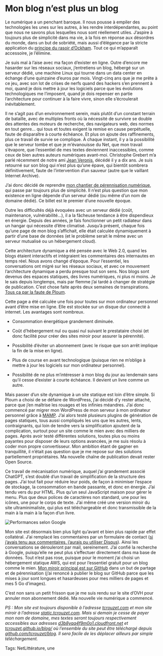 # Mon blog n’est plus un blog

Le numérique a un penchant baroque. Il nous pousse à empiler des technologies les unes sur les autres, à les rendre interdépendantes, au point que nous ne savons plus lesquelles nous sont réellement utiles. J’aspire à toujours plus de simplicité dans ma vie, à la fois en réponse aux désordres du monde, dans un but de sobriété, mais aussi d’élégance par la stricte application du [principe du rasoir d’Ockham](https://fr.wikipedia.org/wiki/Rasoir_d%27Ockham). Tout ce qui m’apparaît accessoire, je l’élimine.

Je suis mal à l’aise avec ma façon d’exister en ligne. Outre d’encore me hasarder sur les réseaux sociaux, j’entretiens un blog, hébergé sur un serveur dédié, une machine Linux qui tourne dans un data center en échange d’une quinzaine d’euros par mois. Vingt-cinq ans que je me prête à ce jeu, avec son lot de crises de nerfs quand des hackers s’en prennent à moi, quand je dois mettre à jour les logiciels parce que les évolutions technologiques me l’imposent, quand je dois repenser en partie l’architecture pour continuer à la faire vivre, sinon elle s’écroulerait inévitablement.

Il ne s’agit pas d’un environnement serein, mais plutôt d’un constant terrain de bataille, avec de multiples fronts où la nécessité de survivre se double des attentes des moteurs de recherche, des navigateurs web, des normes en tout genre… qui tous et toutes exigent la remise en cause perpétuelle, faute de disparaître à courte échéance. Et plus on ajoute des raffinements, plus ce travail de survie se complique. À chaque instant, il y a la possibilité que le serveur tombe et que je m’évanouisse du Net, que mon travail s’évapore, que l’essentiel de mes textes deviennent inaccessibles, comme ceux de bien autres auteurs numériques avant-moi. Christophe Grebert m’a parlé récemment de notre ami [Jean Veronis](https://fr.wikipedia.org/wiki/Jean_V%C3%A9ronis), décédé il y a dix ans. Je suis retourné sur son blog qui n’est plus qu’une épave, qui bientôt sombrera définitivement, faute de l’intervention d’un sauveur (autre que le vaillant Internet Archive).

J’ai donc décidé de reprendre [mon chantier de pérennisation numérique](https://tcrouzet.com/2021/10/01/comment-perenniser-la-litterature-numerique/), qui passe par toujours plus de simplicité. Il n’est plus question que mon existence en ligne dépende d’un serveur dédié (ou même d’un nom de domaine dédié). Ce billet est le premier d’une nouvelle époque.

Outre les difficultés déjà évoquées avec un serveur dédié (coût, maintenance, vulnérabilité…), il a la fâcheuse tendance à être dispendieux en énergie. Depuis des années, je fais fonctionner un petit radiateur dans un hangar qui nécessite d’être climatisé. Jusqu’à présent, chaque fois qu’une page de mon blog s’affichait, elle était calculée dynamiquement à partir d’une base de données (et le problème serait le même avec un serveur mutualisé ou un hébergement cloud).

Cette architecture dynamique a été pensée avec le Web 2.0, quand les blogs étaient interactifs et intégraient les commentaires des internautes en temps réel. Nous avons changé d’époque. Pour l’essentiel, les conversations ont migré sur les réseaux sociaux, et avec ce mouvement l’architecture dynamique a perdu presque tout son sens. Nos blogs sont devenus des espaces statiques, des livres numériques, ni plus ni moins. Je le sais depuis longtemps, mais par flemme j’ai tardé à changer de stratégie de publication. C’est chose faite après deux semaines de transpirations. [Tous ça par la faute de Ploum](https://ploum.net/2022-12-04-fin-du-blog-et-derniere-version.html).

Cette page a été calculée une fois pour toutes sur mon ordinateur personnel avant d’être mise en ligne. Elle est stockée sur un disque dur connecté à internet. Les avantages sont nombreux.

- Consommation énergétique grandement diminuée.

- Coût d’hébergement nul ou quasi nul suivant le prestataire choisi (et donc facilité pour créer des sites miroir pour assurer la pérennité).

- Possibilité d’éviter un abonnement (avec le risque que son arrêt implique la fin de la mise en ligne).

- Plus de course en avant technologique (puisque rien ne m’oblige à mettre à jour les logiciels sur mon ordinateur personnel).

- Possibilité de ne plus m’intéresser à mon blog du jour au lendemain sans qu’il cesse d’exister à courte échéance. Il devient un livre comme un autre.

Mais passer d’un site dynamique à un site statique est loin d’être simple. Si Ploum a choisi de se défaire de WordPress, j’ai décidé d’y rester attaché, parce que j’en maîtrise les rouages et les infinies méandres. J’ai donc commencé par migrer mon WordPress de mon serveur à mon ordinateur personnel grâce à [MAMP](https://www.mamp.info/en/mac/). J’ai alors testé plusieurs plugins de génération de pages statiques, tous aussi compliqués les uns que les autres, lents, contraignants, qui loin de tendre vers la simplification ajoutent de la complication, surtout pour un site comme le mien avec des milliers de pages. Après avoir testé différentes solutions, toutes plus ou moins payantes pour disposer de leurs options avancées, je me suis résolu à coder mon propre convertisseur. Mon ambition étant de gagner en tranquillité, il n’était pas question que je me repose sur des solutions partiellement propriétaires. Ma nouvelle chaîne de publication devait rester Open Source.

Ce travail de mécanisation numérique, auquel j’ai grandement associé ChatGPT, s’est doublé d’un travail de simplification de la structure des pages. J’ai tout fait pour réduire leur poids, de façon à minimiser l’espace de stockage, la consommation en bande passante, et donc en énergie. J’ai tendu vers du pur HTML. Plus qu’un seul JavaScript maison pour gérer le menu. Plus que deux polices de caractères non standard, une pour les icônes, une pour le corps de texte. J’ai même créé une version miroir du site ultraminimaliste, qui plus est téléchargeable et donc transmissible de la main à la main à la façon d’un livre.

![Performances selon Google](https://tcrouzet.com/images_tc/2023/01/gouglespeed-1024x820.png)

Mon site est désormais bien plus light qu’avant et bien plus rapide par effet collatéral. J’ai remplacé les commentaires par un formulaire de contact ([si j’avais tenu aux commentaires, j’aurais pu utiliser Disqus](https://disqus.com/)). Ainsi les conversations se dérouleront par mail, sereinement. J’ai confié la recherche à Google, puisqu’elle ne peut plus s’effectuer directement dans ma base de données. Tout n’est pas rose, puisque pour le moment j’ai choisi un hébergement statique AWS, qui est pour l’essentiel gratuit pour un blog comme le mien. [Mon miroir principal est sur GitHub](https://static.tcrouzet.com/) dans un but de partage et de pérennisation (j’ai renoncé à publier le blog sur GitHub parce que les mises à jour sont longues et hasardeuses pour mes milliers de pages et mes 5 Go d’images).

C’est non sans un petit frisson que je me suis rendu sur le site d’OVH pour annuler mon abonnement dédié. Ma nouvelle vie numérique a commencé.

*PS : Mon site est toujours disponible à l’adresse [tcrouzet.com](https://tcrouzet.com/) et mon site miroir à l’adresse [static.tcrouzet.com](https://static.tcrouzet.com/). Mais si demain je cesse de payer mon nom de domaine, mes textes seront toujours respectivement accessibles aux adresses [d3b8yqq4f9m0o1.cloudfront.net](https://d3b8yqq4f9m0o1.cloudfront.net/) et [tcrouzet.github.io/blog/](https://tcrouzet.github.io/blog/) où l’ensemble du site peut être téléchargé depuis [github.com/tcrouzet/blog](https://github.com/tcrouzet/blog). Il sera facile de les déplacer ailleurs par simple téléchargement.*

Tags: NetLittérature, une